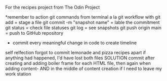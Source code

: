 For the recipes project from The Odin Project

*remember to action git commands from terminal a la git workflow with
    git add = stage a file
    git commit -m "snapshot name" = lable the commitment
    git status = check file statuses
    git log = see snapshots
    git push origin main = push to GitHub repository
- commit every meaningful change in code to create timeline

self relfection
    forgot to commit lemonade and pizza recipes apart
    if anything had happened, I'd have lost both files
SOLUTION
    commit after creating and adding boiler frame for each HTML file, then again when adding content- AND in the middle of content creation if I need to leave my work station